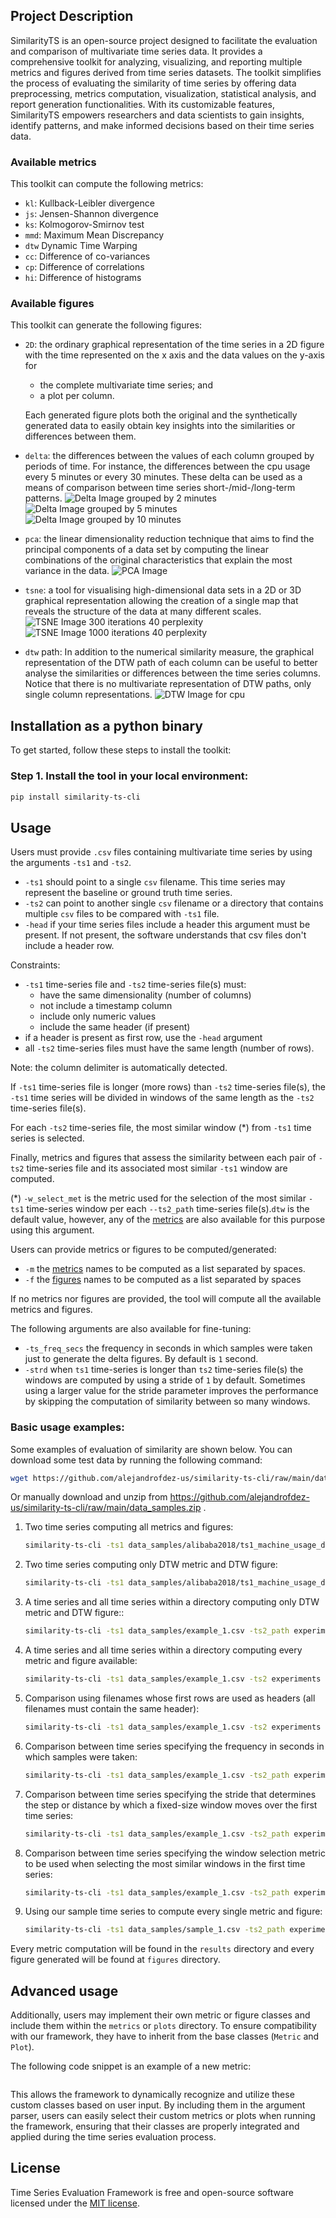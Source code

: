 
## Project Description

SimilarityTS is an open-source project designed to facilitate the evaluation and comparison of
multivariate time series data. It provides a comprehensive toolkit for analyzing, visualizing, and reporting multiple
metrics and figures derived from time series datasets. The toolkit simplifies the process of evaluating the similarity of
time series by offering data preprocessing, metrics computation, visualization, statistical analysis, and report generation
functionalities. With its customizable features, SimilarityTS empowers researchers and data
scientists to gain insights, identify patterns, and make informed decisions based on their time series data.

### Available metrics

This toolkit can compute the following metrics:

- `kl`: Kullback-Leibler divergence
- `js`: Jensen-Shannon divergence
- `ks`: Kolmogorov-Smirnov test
- `mmd`: Maximum Mean Discrepancy
- `dtw` Dynamic Time Warping
- `cc`: Difference of co-variances
- `cp`: Difference of correlations
- `hi`: Difference of histograms

### Available figures

This toolkit can generate the following figures:

- `2D`: the ordinary graphical representation of the time series in a 2D figure with the time represented on the x axis
  and the data values on the y-axis for
    - the complete multivariate time series; and
    - a plot per column.

  Each generated figure plots both the original and the synthetically generated data to easily obtain key insights into
  the similarities or differences between them.
- `delta`: the differences between the values of each column grouped by periods of time. For instance, the differences
  between the cpu usage every 5 minutes or every 30 minutes. These delta can be used as a means of comparison between
  time series short-/mid-/long-term patterns.
  ![Delta Image grouped by 2 minutes](docs/images/mini_sample_1/delta/cpu_TS_1_vs_TS_2_(grouped_by_2_minutes).png)
  ![Delta Image grouped by 5 minutes](docs/images/mini_sample_1/delta/cpu_TS_1_vs_TS_2_(grouped_by_5_minutes).png)
  ![Delta Image grouped by 10 minutes](docs/images/mini_sample_1/delta/cpu_TS_1_vs_TS_2_(grouped_by_10_minutes).png)
- `pca`: the linear dimensionality reduction technique that aims to find the principal components of a data set by
  computing the linear combinations of the original characteristics that explain the most variance in the data.
  ![PCA Image](docs/images/pca/PCA.png)
- `tsne`: a tool for visualising high-dimensional data sets in a 2D or 3D graphical representation allowing the creation
  of a single map that reveals the structure of the data at many different scales.
  ![TSNE Image 300 iterations 40 perplexity](docs/images/tsne/t_SNE_iter_300-perplexity_40.png)
  ![TSNE Image 1000 iterations 40 perplexity](docs/images/tsne/t_SNE_iter_1000-perplexity_40.png)
- `dtw` path: In addition to the numerical similarity measure, the graphical representation of the DTW path of each
  column can be useful to better analyse the similarities or differences between the time series columns. Notice that
  there is no multivariate representation of DTW paths, only single column representations.
  ![DTW Image for cpu](docs/images/mini_sample_1/dtw/DTW_cpu.png)

## Installation as a python binary

To get started, follow these steps to install the toolkit:

### Step 1. Install the tool in your local environment:

```Bash
pip install similarity-ts-cli 
```

## Usage

Users must provide `.csv` files containing multivariate time series by using the arguments `-ts1` and `-ts2`.

- `-ts1` should point to a single `csv` filename. This time series may represent the baseline or ground truth time
  series.
- `-ts2` can point to another single `csv` filename or a directory that contains multiple `csv` files to be
  compared with `-ts1` file.
- `-head` if your time series files include a header this argument must be present. If not present, the software
  understands that csv files don't include a header row.

Constraints:

- `-ts1` time-series file and `-ts2` time-series file(s) must:
    - have the same dimensionality (number of columns)
    - not include a timestamp column
    - include only numeric values
    - include the same header (if present)
- if a header is present as first row, use the `-head` argument
- all `-ts2` time-series files must have the same length (number of rows).

Note: the column delimiter is automatically detected.

If `-ts1` time-series file is longer (more rows) than `-ts2` time-series file(s), the `-ts1` time series will be
divided in windows of the same
length as the `-ts2` time-series file(s).

For each `-ts2` time-series file, the most similar window (*) from `-ts1` time series is selected.

Finally, metrics and figures that assess the similarity between each pair of `-ts2` time-series file and its
associated most similar `-ts1` window are computed.

(*) `-w_select_met` is the metric used for the selection of the most
similar `-ts1` time-series window per each `--ts2_path` time-series file(s).`dtw` is the default value, however, any of
the
[metrics](#available-metrics) are also available for this purpose using this argument.

Users can provide metrics or figures to be computed/generated:

- `-m` the [metrics](#available-metrics) names to be computed as a list separated by spaces.
- `-f` the [figures](#available-figures) names to be computed as a list separated by spaces

If no metrics nor figures are provided, the tool will compute all the available metrics and figures.

The following arguments are also available for fine-tuning:

- `-ts_freq_secs` the frequency in seconds in which samples were taken just to generate the delta figures. By default is
  `1` second.
- `-strd` when `ts1` time-series is longer than `ts2` time-series file(s) the windows are computed by using a
  stride of `1` by default. Sometimes using a larger value for the stride parameter improves the performance by skipping
  the computation of similarity between so many windows.

### Basic usage examples:

Some examples of evaluation of similarity are shown below. You can download some test data by running the following command:

```Bash
wget https://github.com/alejandrofdez-us/similarity-ts-cli/raw/main/data_samples.zip && unzip data_samples.zip
```
Or manually download and unzip from https://github.com/alejandrofdez-us/similarity-ts-cli/raw/main/data_samples.zip .

1. Two time series computing all metrics and figures:
    ```Bash
    similarity-ts-cli -ts1 data_samples/alibaba2018/ts1_machine_usage_days_1_to_8_grouped_300_seconds.csv -ts2 data_samples/alibaba2018/ts2
    ```

1. Two time series computing only DTW metric and DTW figure:
    ```Bash
    similarity-ts-cli -ts1 data_samples/alibaba2018/ts1_machine_usage_days_1_to_8_grouped_300_seconds.csv -ts2 data_samples/alibaba2018/ts2 -m dtw -f dtw
    ```

1. A time series and all time series within a directory computing only DTW metric and DTW figure::
    ```Bash
    similarity-ts-cli -ts1 data_samples/example_1.csv -ts2_path experiments -m dtw -f dtw
    ```

1. A time series and all time series within a directory computing every metric and figure available:
    ```Bash
    similarity-ts-cli -ts1 data_samples/example_1.csv -ts2 experiments -m js mmd dtw ks kl cc cp hi -f delta dtw 2d pca tsne
    ```

1. Comparison using filenames whose first rows are used as headers (all filenames must contain the same header):
    ```Bash
    similarity-ts-cli -ts1 data_samples/example_1.csv -ts2 experiments -m dtw -f dtw -head
    ```

1. Comparison between time series specifying the frequency in seconds in which samples were taken:
    ```Bash
    similarity-ts-cli -ts1 data_samples/example_1.csv -ts2_path experiments -m dtw -f dtw -ts_freq_secs 60
    ```

1. Comparison between time series specifying the stride that determines the step or distance by which a fixed-size
   window moves over the first time series:
    ```Bash
    similarity-ts-cli -ts1 data_samples/example_1.csv -ts2_path experiments -m dtw -f dtw -strd 5
    ```

1. Comparison between time series specifying the window selection metric to be used when selecting the most similar
   windows in
   the first time series:

    ```Bash
    similarity-ts-cli -ts1 data_samples/example_1.csv -ts2_path experiments -m dtw -f dtw -w_select_met js
    ```

1. Using our sample time series to compute every single metric and figure:

    ```Bash
    similarity-ts-cli -ts1 data_samples/sample_1.csv -ts2_path experiments -head -m mmd dtw ks kl cc cp hi -f delta dtw 2d pca tsne -w_select_met cc -ts_freq_secs 60 -strd 5
    ```

Every metric computation will be found in the `results` directory and every figure generated will be found at `figures`
directory.

## Advanced usage

Additionally, users may implement their own metric or figure classes and include them within the `metrics` or `plots`
directory. To ensure compatibility with our framework, they have to inherit from the base classes (`Metric` and `Plot`).

The following code snippet is an example of a new metric:

```Python

```

This allows the framework to dynamically recognize and utilize these custom classes based on user input. By including
them in the argument parser, users can easily select their custom metrics or plots when running the framework, ensuring
that their classes are properly integrated and applied during the time series evaluation process.

## License

Time Series Evaluation Framework is free and open-source software licensed under the [MIT license](LICENSE).
